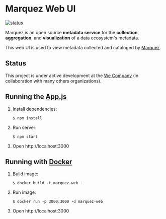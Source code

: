# Marquez Web UI

[![status](https://img.shields.io/badge/status-WIP-yellow.svg)](#status)

Marquez is an open source **metadata service** for the **collection**, **aggregation**, and **visualization** of a data ecosystem's metadata.

This web UI is used to view metadata collected and cataloged by [Marquez](https://github.com/MarquezProject/marquez).

## Status

This project is under active development at the [We Company](https://www.we.co) (in collaboration with many others organizations).

## Running the [App.js](https://github.com/WeConnect/marquez-web/blob/master/src/App.js) 

1. Install dependencies:

   ```
   $ npm install
   ```
   
2. Run server:
   
   ```
   $ npm start
   ```

3. Open http://localhost:3000

## Running with [Docker](./Dockerfile) 

1. Build image:

   ```
   $ docker build -t marquez-web .
   ```
   
2. Run image:
   
   ```
   $ docker run -p 3000:3000 -d marquez-web
   ```
   
3. Open http://localhost:3000